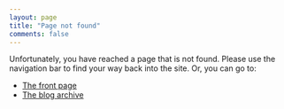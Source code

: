 ```yaml
---
layout: page
title: "Page not found"
comments: false
---
```

Unfortunately, you have reached a page that is not found. Please use the
navigation bar to find your way back into the site. Or, you can go to:

* [The front page](/)
* [The blog archive](/blog/archives)
